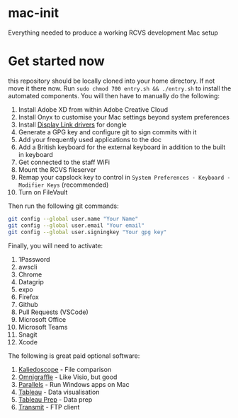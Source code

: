 # mac-init

Everything needed to produce a working RCVS development Mac setup

# Get started now

this repository should be locally cloned into your home directory. If not move it there
now. Run `sudo chmod 700 entry.sh && ./entry.sh` to install the automated components.
You will then have to manually do the following:

1. Install Adobe XD from within Adobe Creative Cloud
2. Install Onyx to customise your Mac settings beyond system preferences
3. Install [Display Link drivers](https://www.displaylink.com/downloads/macos) for
   dongle
4. Generate a GPG key and configure git to sign commits with it
5. Add your frequently used applications to the doc
6. Add a British keyboard for the external keyboard in addition to the built in keyboard
7. Get connected to the staff WiFi
8. Mount the RCVS fileserver
9. Remap your capslock key to control in `System Preferences - Keyboard - Modifier Keys`
   (recommended)
10. Turn on FileVault

Then run the following git commands:

```bash
git config --global user.name "Your Name"
git config --global user.email "Your email"
git config --global user.signingkey "Your gpg key"
```

Finally, you will need to activate:

1. 1Password
2. awscli
3. Chrome
4. Datagrip
5. expo
6. Firefox
7. Github
8. Pull Requests (VSCode)
9. Microsoft Office
10. Microsoft Teams
11. Snagit
12. Xcode

The following is great paid optional software:

1. [Kaliedoscope](https://www.kaleidoscopeapp.com) - File comparison
2. [Omnigraffle](https://www.omnigroup.com/omnigraffle) - Like Visio, but good
3. [Parallels](https://www.parallels.com/uk) - Run Windows apps on Mac
4. [Tableau](https://www.tableau.com/en-gb/products/desktop) - Data visualisation
5. [Tableau Prep](https://www.tableau.com/en-gb/products/prep) - Data prep
6. [Transmit](https://panic.com/transmit) - FTP client
